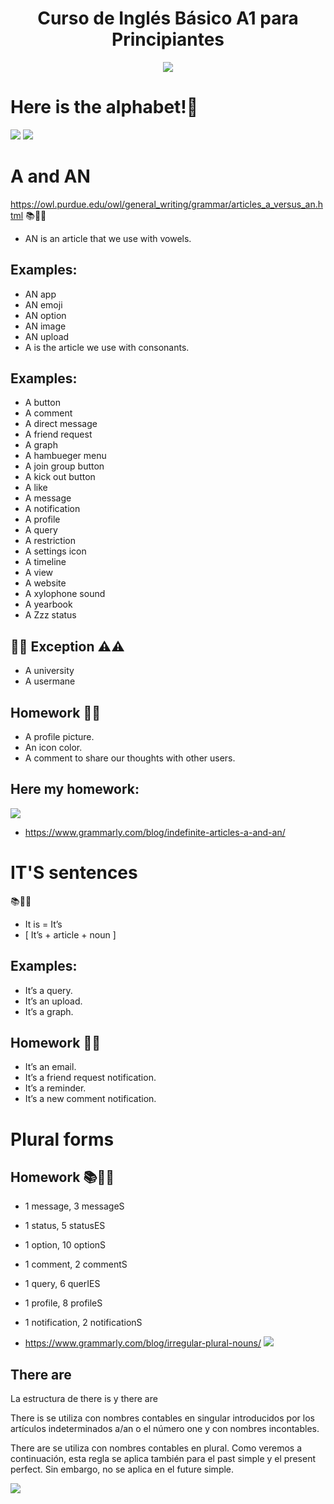 <div align="center">
    <h1>Curso de Inglés Básico A1 para Principiantes</h1>
    <img src="https://static.platzi.com/cdn-cgi/image/width=1024,quality=50,format=auto/media/achievements/piezas-basic-english-course-beginners_badge-d884a9b2-fa4c-4821-b268-d4d5d0f10ab5.png" width="">
</div>

# Here is the alphabet!👀
![](https://static.platzi.com/media/user_upload/Captura%20de%20pantalla%202022-06-14%20085323-736a53a8-db72-4a6b-9e3c-74668c5b6358.jpg)
![](https://static.platzi.com/media/user_upload/the-english-alphabet.jpg.pagespeed.ce.7Z2Zr1QYsU-18b53e95-ae76-4976-b603-68537c7c42a8.jpg)

# A and AN

https://owl.purdue.edu/owl/general_writing/grammar/articles_a_versus_an.html
📚🍎✨
* AN is an article that we use with vowels.
## Examples:

* AN app
* AN emoji
* AN option
* AN image
* AN upload
* A is the article we use with consonants.
## Examples:

* A button
* A comment
* A direct message
* A friend request
* A graph
* A hambueger menu
* A join group button
* A kick out button
* A like
* A message
* A notification
* A profile
* A query
* A restriction
* A settings icon
* A timeline
* A view
* A website
* A xylophone sound
* A yearbook
* A Zzz status
## 🚧🚧 Exception ⚠️⚠️

* A university
* A usermane
## Homework 🍎📑

* A profile picture.
* An icon color.
* A comment to share our thoughts with other users.

## Here my homework:
![](https://static.platzi.com/media/user_upload/a-an%20exercise-1858f1a5-6cef-4e22-b945-4a8b98275dc3.jpg)
* https://www.grammarly.com/blog/indefinite-articles-a-and-an/

# IT'S sentences
📚🍎✨
* It is = It’s
* [ It’s + article + noun ]

## Examples:

* It’s a query.
* It’s an upload.
* It’s a graph.
## Homework 🍎📑

* It’s an email.
* It’s a friend request notification.
* It’s a reminder.
* It’s a new comment notification.

# Plural forms
## Homework 📚🍎✨

* 1 message, 3 messageS
* 1 status, 5 statusES
* 1 option, 10 optionS
* 1 comment, 2 commentS
* 1 query, 6 querIES
* 1 profile, 8 profileS
* 1 notification, 2 notificationS

* https://www.grammarly.com/blog/irregular-plural-nouns/
![](https://static.platzi.com/media/user_upload/platzo%204-82987dac-ace2-4131-b9cb-e40980341562.jpg)

## There are
La estructura de there is y there are

There is se utiliza con nombres contables en singular introducidos por los artículos indeterminados a/an o el número one y con nombres incontables.

There are se utiliza con nombres contables en plural. Como veremos a continuación, esta regla se aplica también para el past simple y el present perfect. Sin embargo, no se aplica en el future simple.

![](https://static.platzi.com/media/user_upload/platzo%205-c15e3888-282a-4401-802a-aeedad1030d0.jpg)



